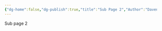 ```yaml
---
{"dg-home":false,"dg-publish":true,"title":"Sub Page 2","Author":"Daven Earl Bellen","tags":["notes"],"permalink":"/public-notes/sub-page-2/","dgPassFrontmatter":true,"created":"2025-05-05T20:27:38.824+08:00","updated":"2025-05-05T20:21:30.308+08:00"}
---
```



Sub page 2